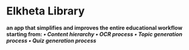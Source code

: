 # Elkheta Library
**an app that simplifies and improves the entire educational workflow starting from:
 _• Content hierarchy_
 _• OCR process_
 _• Topic generation process_
 _• Quiz generation process_**
